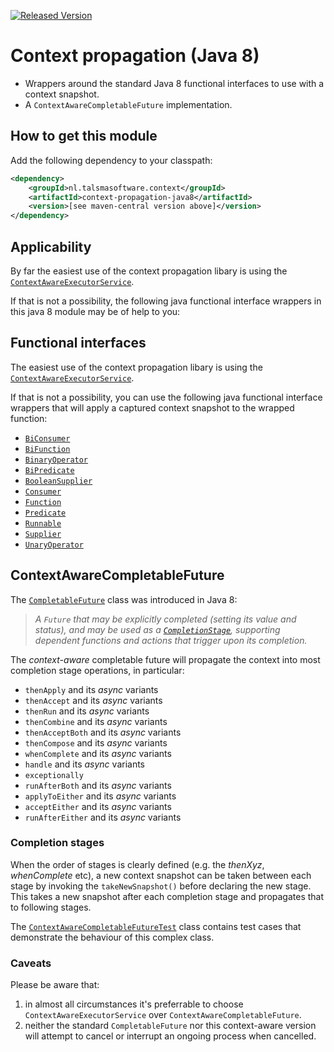 [![Released Version][maven-img]][maven] 

# Context propagation (Java 8)

- Wrappers around the standard Java 8 functional interfaces to use with a context snapshot.
- A `ContextAwareCompletableFuture` implementation.

## How to get this module

Add the following dependency to your classpath:
```xml
<dependency>
    <groupId>nl.talsmasoftware.context</groupId>
    <artifactId>context-propagation-java8</artifactId>
    <version>[see maven-central version above]</version>
</dependency>
```

## Applicability

By far the easiest use of the context propagation libary is using the
[`ContextAwareExecutorService`][ContextAwareExecutorService].

If that is not a possibility, the following java functional interface wrappers
in this java 8 module may be of help to you:

## Functional interfaces

The easiest use of the context propagation libary is using the
[`ContextAwareExecutorService`][ContextAwareExecutorService].

If that is not a possibility, you can use the following java functional interface wrappers
that will apply a captured context snapshot to the wrapped function:

- [`BiConsumer`](https://javadoc.io/page/nl.talsmasoftware.context/context-propagation-java8/latest/nl/talsmasoftware/context/functions/BiConsumerWithContext.html)
- [`BiFunction`](https://javadoc.io/page/nl.talsmasoftware.context/context-propagation-java8/latest/nl/talsmasoftware/context/functions/BiFunctionWithContext.html)
- [`BinaryOperator`](https://javadoc.io/page/nl.talsmasoftware.context/context-propagation-java8/latest/nl/talsmasoftware/context/functions/BinaryOperatorWithContext.html)
- [`BiPredicate`](https://javadoc.io/page/nl.talsmasoftware.context/context-propagation-java8/latest/nl/talsmasoftware/context/functions/BiPredicateWithContext.html)
- [`BooleanSupplier`](https://javadoc.io/page/nl.talsmasoftware.context/context-propagation-java8/latest/nl/talsmasoftware/context/functions/BooleanSupplierWithContext.html)
- [`Consumer`](https://javadoc.io/page/nl.talsmasoftware.context/context-propagation-java8/latest/nl/talsmasoftware/context/functions/ConsumerWithContext.html)
- [`Function`](https://javadoc.io/page/nl.talsmasoftware.context/context-propagation-java8/latest/nl/talsmasoftware/context/functions/FunctionWithContext.html)
- [`Predicate`](https://javadoc.io/page/nl.talsmasoftware.context/context-propagation-java8/latest/nl/talsmasoftware/context/functions/PredicateWithContext.html)
- [`Runnable`](https://javadoc.io/page/nl.talsmasoftware.context/context-propagation-java8/latest/nl/talsmasoftware/context/functions/RunnableWithContext.html)
- [`Supplier`](https://javadoc.io/page/nl.talsmasoftware.context/context-propagation-java8/latest/nl/talsmasoftware/context/functions/SupplierWithContext.html)
- [`UnaryOperator`](https://javadoc.io/page/nl.talsmasoftware.context/context-propagation-java8/latest/nl/talsmasoftware/context/functions/UnaryOperatorWithContext.html)


## ContextAwareCompletableFuture

The [`CompletableFuture`][CompletableFuture] class was introduced in Java 8:
> _A `Future` that may be explicitly completed (setting its value and status),
> and may be used as a [`CompletionStage`][CompletionStage],
> supporting dependent functions and actions that trigger upon its completion._

The _context-aware_ completable future will propagate the context into most completion stage
operations, in particular:
- `thenApply` and its _async_ variants
- `thenAccept` and its _async_ variants
- `thenRun` and its _async_ variants
- `thenCombine` and its _async_ variants
- `thenAcceptBoth` and its _async_ variants
- `thenCompose` and its _async_ variants
- `whenComplete` and its _async_ variants
- `handle` and its _async_ variants
- `exceptionally`
- `runAfterBoth` and its _async_ variants
- `applyToEither` and its _async_ variants
- `acceptEither` and its _async_ variants
- `runAfterEither` and its _async_ variants

### Completion stages
When the order of stages is clearly defined (e.g. the _thenXyz_, _whenComplete_ etc),
a new context snapshot can be taken between each stage by invoking the `takeNewSnapshot()`
before declaring the new stage. This takes a new snapshot after each completion stage and
propagates that to following stages.

The [`ContextAwareCompletableFutureTest`](https://github.com/talsma-ict/context-propagation/blob/develop/context-propagation-java8/src/test/java/nl/talsmasoftware/context/futures/ContextAwareCompletableFutureTest.java) class contains
test cases that demonstrate the behaviour of this complex class.

### Caveats

Please be aware that:
1. in almost all circumstances it's preferrable 
   to choose `ContextAwareExecutorService` over `ContextAwareCompletableFuture`.
2. neither the standard `CompletableFuture` nor this context-aware version
   will attempt to cancel or interrupt an ongoing process when cancelled.

  [maven-img]: https://img.shields.io/maven-central/v/nl.talsmasoftware.context/context-propagation-java8.svg
  [maven]: http://search.maven.org/#search%7Cga%7C1%7Cg%3A%22nl.talsmasoftware.context%22%20AND%20a%3A%22context-propagation-java8%22

  [ContextAwareExecutorService]: https://javadoc.io/page/nl.talsmasoftware.context/context-propagation/latest/nl/talsmasoftware/context/executors/ContextAwareExecutorService.html
  [CompletableFuture]: https://docs.oracle.com/javase/8/docs/api/java/util/concurrent/CompletableFuture.html
  [CompletionStage]: https://docs.oracle.com/javase/8/docs/api/java/util/concurrent/CompletionStage.html

